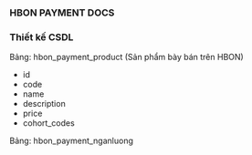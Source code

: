 ### HBON PAYMENT DOCS

### Thiết kế CSDL

Bảng: hbon_payment_product (Sản phẩm bày bán trên HBON)
+ id
+ code
+ name
+ description
+ price
+ cohort_codes

Bảng: hbon_payment_nganluong
